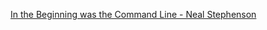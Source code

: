 [In the Beginning was the Command Line - Neal Stephenson](https://web.stanford.edu/class/cs81n/command.txt)